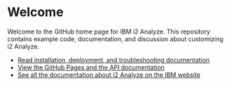 Welcome
=======

Welcome to the GitHub home page for IBM i2 Analyze. This repository contains example code, documentation, and discussion about customizing i2 Analyze.

-   [Read installation, deployment, and troubleshooting documentation](documentation/developer_essentials_welcome.md)
-   [View the GitHub Pages and the API documentation](https://ibm-i2.github.io/Analyze)
-   [See all the documentation about i2 Analyze on the IBM website](http://www.ibm.com/support/docview.wss?uid=swg27024896)


